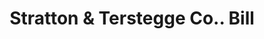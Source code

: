 ---
doi: 10.7916/D8Z90QJP
date_other: '1900'
date_other_textual: 1900-1909
form: printed ephemera
genre:
- Invoices
name:
- Stratton & Terstegge Co.
object_in_context_url: https://biggert.cul.columbia.edu/items/view/ave_biggert_01763
subject_hierarchical_geographic:
- Louisville, Kentucky, United States
subject_name:
- Stratton & Terstegge Co.
title: Stratton & Terstegge Co.. Bill
sort_title: Stratton & Terstegge Co.. Bill
call_number: ave_biggert_01763
coordinates:
- 38.22533333333334,-85.74166666666667
pid: ave_biggert_01763
identifiers: ave_biggert_01763
permalink: /biggert/ave_biggert_01763/
layout: iiif-image-page
---